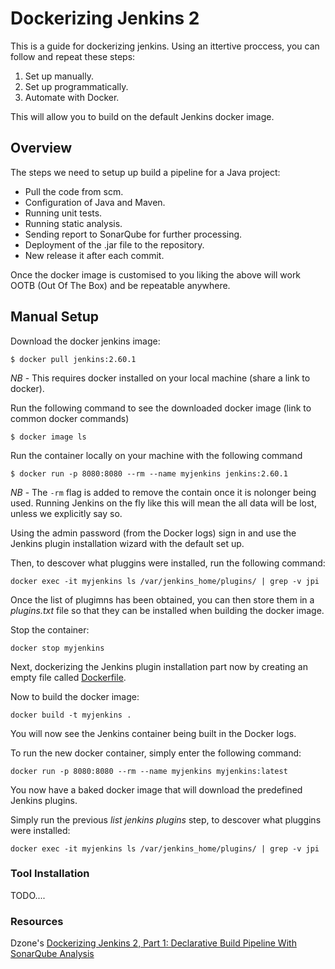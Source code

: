 # Dockerizing Jenkins 2

This is a guide for dockerizing jenkins. Using an ittertive proccess, you can follow and repeat these steps:

  1. Set up manually.
  2. Set up programmatically.
  3. Automate with Docker.

This will allow you to build on the default Jenkins docker image.

## Overview 

The steps we need to setup up build a pipeline for a Java project: 

  * Pull the code from scm.
  * Configuration of Java and Maven.
  * Running unit tests.
  * Running static analysis.
  * Sending report to SonarQube for further processing.
  * Deployment of the .jar file to the repository.
  * New release it after each commit.

Once the docker image is customised to you liking the above will work OOTB (Out Of The Box) and be repeatable anywhere.

## Manual Setup

Download the docker jenkins image:

```
$ docker pull jenkins:2.60.1
```

*NB* - This requires docker installed on your local machine (share a link to docker).

Run the following command to see the downloaded docker image (link to common docker commands)

```
$ docker image ls
```

Run the container locally on your machine with the following command 

```
$ docker run -p 8080:8080 --rm --name myjenkins jenkins:2.60.1
```

*NB* - The ```-rm``` flag is added to remove the contain once it is nolonger being used. Running Jenkins on the fly like this will mean the all data will be lost, unless we explicitly say so. 

Using the admin password (from the Docker logs) sign in and use the Jenkins plugin installation wizard with the default set up. 

Then, to descover what pluggins were installed, run the following command:

```
docker exec -it myjenkins ls /var/jenkins_home/plugins/ | grep -v jpi
```

Once the list of plugimns has been obtained, you can then store them in a _plugins.txt_ file so that they can be installed when building the docker image. 

Stop the container:

```
docker stop myjenkins
```

Next, dockerizing the Jenkins plugin installation part now by creating an empty file called [Dockerfile](Dockerfile). 


Now to build the docker image:

```
docker build -t myjenkins .
```

You will now see the Jenkins container being built in the Docker logs. 

To run the new docker container, simply enter the following command:

```
docker run -p 8080:8080 --rm --name myjenkins myjenkins:latest
```

You now have a baked docker image that will download the predefined Jenkins plugins. 

Simply run the previous _list jenkins plugins_ step, to descover what pluggins were installed:

```
docker exec -it myjenkins ls /var/jenkins_home/plugins/ | grep -v jpi
```


### Tool Installation 

TODO....

### Resources 

Dzone's [Dockerizing Jenkins 2, Part 1: Declarative Build Pipeline With SonarQube Analysis](https://dzone.com/articles/dockerizing-jenkins-2-setup-and-using-it-along-wit)
